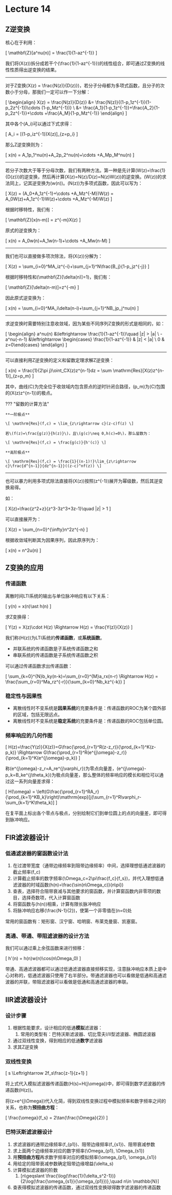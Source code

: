 # Lecture 14

## Z逆变换

核心在于利用：

\[ \mathbf{Z}[a^nu(n)] = \frac{1}{1-az^{-1}} \]

我们将\(X(z)\)拆分成若干个\(\frac{1}{1-az^{-1}}\)的线性组合，即可通过Z变换的线性性质得出逆变换的结果。

------

对于Z变换\(X(z) = \frac{N(z)}{D(z)}\)，若分子分母都为多项式函数，且分子的次数小于分母，那我们一定可以作一下分解：

\[ \begin{align}
X(z) = \frac{N(z)}{D(z)} &= \frac{N(z)}{(1-p_1z^{-1})(1-p_2z^{-1})\cdots (1-p_Mz^{-1})} \\
&= \frac{A_1}{1-p_1z^{-1}}+\frac{A_2}{1-p_2z^{-1}}+\cdots +\frac{A_M}{1-p_Mz^{-1}}
\end{align} \]

其中各个\(A_i\)可以通过下式求得：

\[ A_i = [(1-p_iz^{-1})X(z)]_{z=p_i} \]

那么Z逆变换则为：

\[ x(n) = A_1p_1^nu(n)+A_2p_2^nu(n)+\cdots +A_Mp_M^nu(n) \]

------

若分子次数大于等于分母次数，我们有两种方法。第一种是先计算\(W(z)=\frac{1}{D(z)}\)的逆变换，然后再计算\(X(z)=N(z)/D(z)=N(z)W(z)\)的逆变换。\(W(z)\)的求法同上，记其逆变换为\(w(n)\)。\(N(z)\)为多项式函数，因此可以写为：

\[ X(z) = (A_0+A_1z^{-1}+\cdots +A_Mz^{-M})W(z) = A_0W(z)+A_1z^{-1}W(z)+\cdots +A_Mz^{-M}W(z) \]

根据时移特性，我们有：

\[ \mathbf{Z}[x(n-m)] = z^{-m}X(z) \]

原式的逆变换为：

\[ x(n) = A_0w(n)+A_1w(n-1)+\cdots +A_Mw(n-M) \]

------

我们也可以直接做多项次除法，将\(X(z)\)分解为：

\[ X(z) = \sum_{i=0}^MA_iz^{-i}+\sum_{j=1}^N\frac{B_j}{1-p_jz^{-j}} \]

根据时移特性和\(\mathbf{Z}[\delta(n)]=1\)，我们有：

\[ \mathbf{Z}[\delta(n-m)]=z^{-m} \]

因此原式逆变换为：

\[ x(n) = \sum_{i=0}^MA_i\delta(n-i)+\sum_{j=1}^NB_jp_j^nu(n) \]

------

求逆变换时需要特别注意收敛域，因为某些不同序列Z变换的形式是相同的，如：

\[ \begin{align}
a^nu(n) &\leftrightarrow \frac{1}{1-az^{-1}}\quad |z| > |a| \\
-a^nu(-n-1) &\leftrightarrow \begin{cases} \frac{1}{1-az^{-1}} & |z| < |a| \\ 0 & z=0\end{cases}
\end{align} \]

------

可以直接利用Z逆变换的定义和留数定理求解Z逆变换：

\[ x(n) = \frac{1}{2\pi j}\oint_CX(z)z^{n-1}dz = \sum \mathrm{Res}[X(z)z^{n-1}]_{z=p_m} \]

其中，曲线\(C\)为完全位于收敛域内包含原点的逆时针闭合路径，\(p_m\)为\(C\)包围的\(X(z)z^{n-1}\)的极点。

??? "留数的计算方法"

    **一阶极点**

    \[ \mathrm{Res}(f,c) = \lim_{z\rightarrow c}(z-c)f(z) \]

    若\(f(z)=\frac{g(z)}{h(z)}\)，且\(g(c)\neq 0,h(c)=0\)，那么留数为：

    \[ \mathrm{Res}(f,c) = \frac{g(c)}{h'(c)} \]

    **高阶极点**

    \[ \mathrm{Res}(f,c) = \frac{1}{(n-1)!}\lim_{z\rightarrow c}\frac{d^{n-1}}{dz^{n-1}}((z-c)^nf(z)) \]

------

也可以暴力利用多项式除法直接将\(X(z)\)按照\(z^{-1}\)展开为幂级数，然后其逆变换易得。

如：

\[ X(z)=\frac{z^2+z}{z^3-3z^3+3z-1}\quad |z| > 1 \]

可以直接展开为：

\[ X(z) = \sum_{n=0}^{\infty}n^2z^{-n} \]

根据收敛域判断其为因果序列，因此原序列为：

\[ x(n) = n^2u(n) \]

## Z变换的应用

### 传递函数

离散时间LTI系统的输出与单位脉冲响应有以下关系：

\[ y(n) = x(n)\ast h(n) \]

求Z变换得：

\[ Y(z) = X(z)\cdot H(z) \Rightarrow H(z) = \frac{Y(z)}{X(z)} \]

我们称\(H(z)\)为LTI系统的**传递函数**，或**系统函数**。

- 并联系统的传递函数是子系统传递函数之和
- 串联系统的传递函数是子系统传递函数之积

可以通过传递函数求出传递函数：

\[ \sum_{k=0}^{N}b_ky(n-k)=\sum_{r=0}^{M}a_rx(n-r) \Rightarrow H(z) = \frac{\sum_{r=0}^Ma_rz^{-r}}{\sum_{k=0}^Nb_kz^{-k}} \]

### 稳定性与因果性

- 离散线性时不变系统是**因果系统**的充要条件是：传递函数的ROC为某个圆外部的区域，包括无限远点。
- 离散线性时不变系统是**稳定系统**的充要条件是：传递函数的ROC包括单位圆。

### 频率响应的几何作图

\[ H(z)=\frac{Y(z)}{X(z)}=G\frac{\prod_{r=1}^R(z-z_r)}{\prod_{k=1}^K(z-p_k)}
\Rightarrow G\frac{\prod_{r=1}^R(e^{j\omega}-z_r)}{\prod_{k=1}^K(e^{j\omega}-p_k)} \]

称\(e^{j\omega}-z_r=A_re^{j\varphi_r}\)为零点向量差，\(e^{j\omega}-p_k=B_ke^{j\theta_k}\)为极点向量差，那么整体的频率响应的模长和相位可以通过这一系列向量差求得：

\[ H(\omega) = \left(G\frac{\prod_{r=1}^RA_r}{\prod_{k=1}^KB_k}\right)\mathrm{exp}[j(\sum_{r=1}^R\varphi_r-\sum_{k=1}^K\theta_k)] \]

在复平面上标出各个零点与极点，分别绘制它们到单位圆上的点的向量差，即可得到脉冲响应。

## FIR滤波器设计

### 低通滤波器的窗函数设计法

1. 在过渡带宽度（通带边缘频率到阻带边缘频率）中间，选择理想低通滤波器的截止频率\(f_c\)
2. 计算截止频率的数字频率\(\Omega_c=2\pi\frac{f_c}{f_s}\)，并代入理想低通滤波器的时域函数\(h(n)=\frac{\sin(n\Omega_c)}{n\pi}\)
3. 查表，选择符合阻带衰减与其他要求的窗函数，并计算窗函数内非零项的数目，选择奇数项，代入计算窗函数
4. 将窗函数与\(h(n)\)相乘，计算有限长脉冲响应
5. 将脉冲响应右移\(\frac{N-1}{2}\)，使第一个非零值在\(n=0\)处

常用的窗函数有：矩形窗、汉宁窗、哈明窗、布莱克曼窗、凯塞窗。

### 高通、带通、带阻滤波器的设计方法

我们可以通过乘上余弦函数来进行频移：

\[ h'(n) = h(n)w(n)\cos(n\Omega_0) \]

带通、高通滤波器都可以通过低通滤波器直接频移实现，注意脉冲响应本质上是中心对称的，低通滤波器只使用了右半部分。带通滤波器也可以看做是低通和高通滤波器的并联，带阻滤波器可以看做是低通和高通滤波器的串联。

## IIR滤波器设计

### 设计步骤

1. 根据性能要求，设计相应的低通**模拟**滤波器：
      1. 常用的类型有：巴特沃斯滤波器、切比雪夫I/II型滤波器、椭圆滤波器
2. 通过双线性变换，得到相应的低通**数字**滤波器
3. 求其Z逆变换

### 双线性变换

\[ s \Leftrightarrow 2f_s\frac{z-1}{z+1} \]

将上式代入模拟滤波器传递函数\(H(s)=H(j\omega)\)中，即可得到数字滤波器的传递函数\(H(z)\)。

将\(z=e^{j\Omega}\)代入化简，得到双线性变换过程中模拟频率和数字频率之间的关系，也称为**预扭曲方程**：

\[ \frac{\omega}{f_s} = 2\tan(\frac{\Omega}{2}) \]

### 巴特沃斯滤波器设计

1. 求滤波器的通带边缘频率\(f_{p1}\)、阻带边缘频率\(f_{s1}\)、阻带衰减参数
2. 求上面两个边缘频率对应的数字频率\(\Omega_{p1}, \Omega_{s1}\)
3. 用**预扭曲方程**再求数字频率对应的模拟频率\(\omega_{p1}, \omega_{s1}\)
4. 用给定的阻带衰减参数确定阻带边缘增益\(\delta_s\)
5. 计算模拟滤波器的阶数
      1. \[n\geqslant \frac{\log(\frac{1}{\delta_s^2-1})}{2\log(\frac{\omega_{s1}}{\omega_{p1}})},\quad n\in \mathbb{N}\]
6. 查表得模拟滤波器的传递函数，通过双线性变换球得数字滤波器的传递函数


